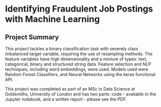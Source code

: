 # Identifying Fraudulent Job Postings with Machine Learning

## Project Summary

This project tackles a binary classification task with severely class imbalanced target variable, requiring the use of resampling methods. The feature variables have high dimensionality and a mixture of types: text, categorical, binary and structured string data. Feature selection and NLP techniques, including word embeddings, were used. Models used were Random Forest Classifiers, and Neural Networks using the keras functional API.

This project was completed as part of an MSc in Data Science at Goldsmiths, University of London and has two parts: code - avaliable in the Jupyter notebook, and a written report - please see the PDF.
